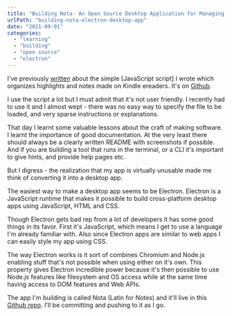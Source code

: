 ```yaml
---
title: "Building Nota- An Open Source Desktop Application for Managing Kindle Highlights and Notes"
urlPath: "building-nota-electron-desktop-app"
date: "2021-09-01"
categories: 
  - "learning"
  - "building"
  - "open source"
  - "electron"
---
```


I've previously [written](https://tawanda.dev/posts/2020-08-10-building-my-first-app-a-kindle-reader-highlights-extractor-part-1/) about the simple [JavaScript script]  I wrote which organizes  highlights and notes made on Kindle ereaders. It's on [Github](https://github.com/tawandamoyo/KindleKlipper).

I use the script a lot but I must admit that it's not user friendly. I recently had to use it and I almost wept - there was no easy way to specify the file to be loaded, and very sparse instructions or explanations.

That day I learnt some valuable lessons about the craft of making software. I learnt the importance of good documentation. At the very least there should always be a clearly written README with screenshots if possible. And if you are building a tool that runs in the terminal, or a CLI it's important to give hints, and provide help pages etc.

But I digress - the realization that my app is virtually unusable made me think of converting it into a desktop app.

The easiest way to make a desktop app seems to be Electron. Electron is a JavaScript runtime that makes it possible to build cross-platform desktop apps using JavaScript, HTML and CSS. 

Though Electron gets bad rep from a lot of developers it has some good things in its favor. First it's JavaScript, which means I get to use a language I'm already familiar with. Also since Electron apps are similar to web apps I can easily style my app using CSS. 

The way Electron works is it sort of combines Chromium and Node.js enabling stuff that's not possible when using either on it's own. This property gives Electron incredible power because it's then possible to use Node.js features like filesystem and OS access while at the same time having access to DOM features and Web APIs.

The app I'm building is called Nota (Latin for Notes) and it'll live in this [Github repo](https://github.com/tawandamoyo/Nota). I'll be committing and pushing to it as I go. 
